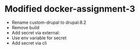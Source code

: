 # Modified docker-assignment-3

- Rename custom-drupal to drupal:8.2
- Remove build
- Add secret via external:
- Use env variable for secret
- Add secret via cli
